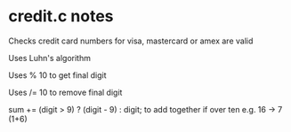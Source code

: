 # credit.c notes

Checks credit card numbers for visa, mastercard or amex are valid

Uses Luhn's algorithm

Uses % 10 to get final digit

Uses /= 10 to remove final digit

sum += (digit > 9) ? (digit - 9) : digit; to add together if over ten e.g. 16 -> 7 (1+6)